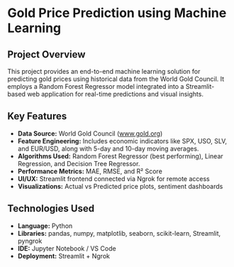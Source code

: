 # Gold Price Prediction using Machine Learning

## Project Overview
This project provides an end-to-end machine learning solution for predicting gold prices using historical data from the World Gold Council. It employs a Random Forest Regressor model integrated into a Streamlit-based web application for real-time predictions and visual insights.

## Key Features
- **Data Source:** World Gold Council (www.gold.org)
- **Feature Engineering:** Includes economic indicators like SPX, USO, SLV, and EUR/USD, along with 5-day and 10-day moving averages.
- **Algorithms Used:** Random Forest Regressor (best performing), Linear Regression, and Decision Tree Regressor.
- **Performance Metrics:** MAE, RMSE, and R² Score
- **UI/UX:** Streamlit frontend connected via Ngrok for remote access
- **Visualizations:** Actual vs Predicted price plots, sentiment dashboards

## Technologies Used
- **Language:** Python
- **Libraries:** pandas, numpy, matplotlib, seaborn, scikit-learn, Streamlit, pyngrok
- **IDE:** Jupyter Notebook / VS Code
- **Deployment:** Streamlit + Ngrok
